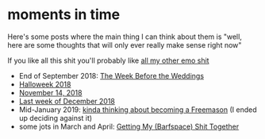 # moments in time

Here's some posts where the main thing I can think about them is "well, here are some thoughts that will only ever really make sense right now"

If you like all this shit you'll probably like [all my other emo shit][emo]

[emo]: a281eee4-5e61-4026-846a-40fed7d38db9.md

- End of September 2018: [The Week Before the Weddings][2018W39]
- [Halloweek 2018][]
- [November 14, 2018][]
- [Last week of December 2018][LWOD]
- Mid-January 2019: [kinda thinking about becoming a Freemason][Jan2019] (I ended up deciding against it)
- some jots in March and April: [Getting My (Barfspace) Shit Together][GYST]

[Right Now]: 41218b84-cd08-48a5-b91a-865e8b90c46a.md
[2018W39]: b40a356f-6296-41ca-b832-4401264992ce.md
[Halloweek 2018]: c66e2f2b-ad37-4c3b-8abb-706c595c05d6.md
[November 14, 2018]: 837954f7-3214-4304-8ebe-364266ca4bc1.md
[LWOD]: bc599ccb-1ca7-4319-999a-6d800dba3cca.md
[Jan2019]: dc82b319-590a-416d-9ca2-a41b489892bc.md
[GYST]: 1da0f61f-c2bb-4b9d-99da-e3f07e18556a.md
